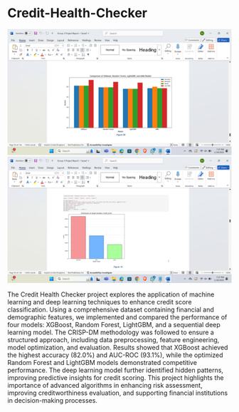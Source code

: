 # Credit-Health-Checker

![Final_result.png](final_result.png)
![Classification.png](classification.png)

The Credit Health Checker project explores the application of machine learning and deep learning techniques to enhance credit score classification. Using a comprehensive dataset containing financial and demographic features, we implemented and compared the performance of four models: XGBoost, Random Forest, LightGBM, and a sequential deep learning model. The CRISP-DM methodology was followed to ensure a structured approach, including data preprocessing, feature engineering, model optimization, and evaluation. Results showed that XGBoost achieved the highest accuracy (82.0%) and AUC-ROC (93.1%), while the optimized Random Forest and LightGBM models demonstrated competitive performance. The deep learning model further identified hidden patterns, improving predictive insights for credit scoring. This project highlights the importance of advanced algorithms in enhancing risk assessment, improving creditworthiness evaluation, and supporting financial institutions in decision-making processes.
